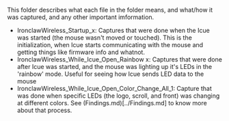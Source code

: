 This folder describes what each file in the folder means, and what/how it was captured, and any other important imformation.

- IronclawWireless_Startup_x: Captures that were done when the Icue was started (the mouse wasn't moved or touched). This is the initialization, when Icue starts communicating with the mouse and getting things like firmware info and whatnot.
- IronclawWireless_While_Icue_Open_Rainbow x: Captures that were done after Icue was started, and the mouse was lighting up it's LEDs in the 'rainbow' mode. Useful for seeing how Icue sends LED data to the mouse
- IronclawWireless_While_Icue_Open_Color_Change_All_1: Capture that was done when specific LEDs (the logo, scroll, and front) was changing at different colors. See (Findings.md)[../Findings.md] to know more about that process.